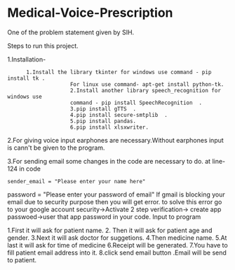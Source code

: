 # Medical-Voice-Prescription


One of the problem statement given by SIH.

Steps to run this project.

1.Installation-

          1.Install the library tkinter for windows use command - pip install tk .
						For linux use command- apt-get install python-tk.
						2.Install another library speech_recognition for windows use 
						command - pip install SpeechRecognition  .
						3.pip install gTTS  .
						4.pip install secure-smtplib  .
						5.pip install pandas.
						6.pip install xlsxwriter.
2.For giving voice input earphones are necessary.Without earphones input is cann't be given to the program.

3.For sending email some changes in the code are necessary to do. at line-124 in code

	sender_email = "Please enter your name here"

password = "Please enter your password of email"
If gmail is blocking your email due to security purpose then you will get error. to solve this error go to your google account security->Activate 2 step verification-> create app passwoed->user that app password in your code.
Input to program

1.First it will ask for patient name. 2. Then it will ask for patient age and gender. 3.Next it will ask doctor for suggetions. 4.Then medicine name. 5.At last it will ask for time of medicine 6.Receipt will be generated. 7.You have to fill patient email address into it. 8.click send email button .Email will be send to patient.
